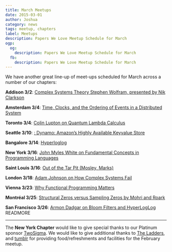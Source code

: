 ```yaml
---
title: March Meetups
date: 2015-03-01
author: Joshua
category: news
tags: meetup, chapters
label: Meetups
description: Papers We Love Meetup Schedule for March
ogp:
  og:
    description: Papers We Love Meetup Schedule for March
  fb:
    description: Papers We Love Meetup Schedule for March
---
```


We have another great line-up of meet-ups scheduled for March across a number of our chapters:

**Addison 3/2**: [Complex Systems Theory  Stephen Wolfram, presented by Nik Clarkson](http://www.meetup.com/Papers-We-Love-Dallas/events/220708429/)

**Amsterdam 3/4**: [Time, Clocks, and the Ordering of Events in a Distributed System](http://www.meetup.com/papers-we-love-amsterdam/events/219479079/)

**Toronto 3/4**: [Colin Lupton on Quantum Lambda Calculus](http://www.meetup.com/Papers-We-Love-Toronto/events/220756628/)

**Seattle 3/10**: [: Dynamo: Amazon’s Highly Available Keyvalue Store](http://www.meetup.com/Papers-We-Love-Seattle/events/220567705/)

**Bangalore 3/14**: [Hyperloglog](http://www.meetup.com/Papers-we-love-Bangalore/events/220883207/)

**New York 3/16**: [John Myles White on Fundamental Concepts in Programming Languages](http://www.meetup.com/papers-we-love/events/220902753/)

**Saint Louis 3/16**: [Out of the Tar Pit (Mosley, Marks)](http://www.meetup.com/Papers-We-Love-in-saint-louis/events/220109644/)

**London 3/18**: [Adam Johnson on How Complex Systems Fail](http://www.meetup.com/Papers-We-Love-London/events/220691457/)

**Vienna 3/23**: [Why Functional Programming Matters](http://www.meetup.com/Papers-We-Love-Vienna/events/220729137/)

**Montréal 3/25**: [Structural Zeros versus Sampling Zeros by Mohri and Roark](http://www.meetup.com/Papers-We-Love-Montreal/events/220974427/)

**San Francisco 3/26**: [Armon Dadgar on Bloom Filters and HyperLogLog](http://www.meetup.com/papers-we-love-too/events/212147942/)
 READMORE

---

The **New York Chapter** would like to give special thanks to our Platinum sponsor [TwoSigma](https://www.twosigma.com). We would like to give additional thanks to [The Ladders](http://dev.theladders.com), and [tumblr](http://engineering.tumblr.com) for providing food/refreshments and facilities for the February meetup.
